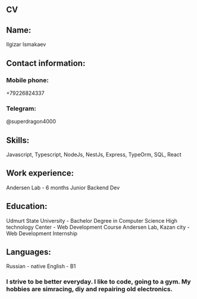 ## CV

## Name:
Ilgizar Ismakaev

## Contact information:
### Mobile phone: 
+79226824337
### Telegram: 
@superdragon4000

## Skills: 
Javascript, Typescript, NodeJs, NestJs, Express, TypeOrm, SQL, React

## Work experience:
Andersen Lab - 6 months Junior Backend Dev

## Education:
Udmurt State University - Bachelor Degree in Computer Science
High technology Center - Web Development Course
Andersen Lab, Kazan city - Web Development Internship

## Languages:
Russian - native
English - B1 

### I strive to be better everyday. I like to code, going to a gym. My hobbies are simracing, diy and repairing old electronics.
